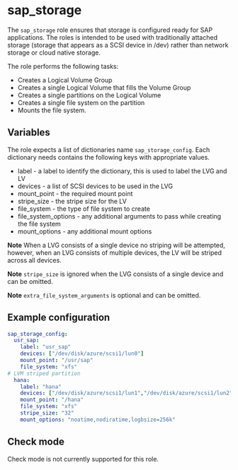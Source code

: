 # sap_storage

The `sap_storage` role ensures that storage is configured ready for SAP
applications.  The roles is intended to be used with traditionally attached
storage (storage that appears as a SCSI device in /dev) rather than network
storage or cloud native storage.

The role performs the following tasks:

* Creates a Logical Volume Group
* Creates a single Logical Volume that fills the Volume Group
* Creates a single partitions on the Logical Volume
* Creates a single file system on the partition
* Mounts the file system.

## Variables

The role expects a list of dictionaries name `sap_storage_config`.  Each
dictionary needs contains the following keys with appropriate values.

* label - a label to identify the dictionary, this is used to label the LVG and
  LV
* devices - a list of SCSI devices to be used in the LVG
* mount_point - the required mount point
* stripe_size - the stripe size for the LV
* file_system - the type of file system to create
* file_system_options - any additional arguments to pass while creating
  the file system
* mount_options - any additional mount options

**Note** When a LVG consists of a single device no striping will be
attempted, however, when an LVG consists of multiple devices, the LV will be
striped across all devices.

**Note** `stripe_size` is ignored when the LVG consists of a single device
and can be omitted.

**Note** `extra_file_system_arguments` is optional and can be omitted.

## Example configuration

```yaml
sap_storage_config:
  usr_sap:
    label: "usr_sap"
    devices: ["/dev/disk/azure/scsi1/lun0"]
    mount_point: "/usr/sap"
    file_system: "xfs"
# LVM striped partition
  hana:
    label: "hana"
    devices: ["/dev/disk/azure/scsi1/lun1","/dev/disk/azure/scsi1/lun2","/dev/disk/azure/scsi1/lun3"]
    mount_point: "/hana"
    file_system: "xfs"
    stripe_size: "32"
    mount_options: "noatime,nodiratime,logbsize=256k"
```

## Check mode

Check mode is not currently supported for this role.
